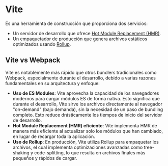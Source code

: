 # Vite

Es una herramienta de construcción que proporciona dos servicios:

- Un servidor de desarrollo que ofrece [Hot Module Replacement (HMR)](https://es.vite.dev/guide/features#hot-module-replacement).
- Un empaquetador de producción que genera archivos estáticos optimizados usando [Rollup](https://rollupjs.org/).

## Vite vs Webpack

Vite es notablemente más rápido que otros bundlers tradicionales como Webpack, especialmente durante el desarrollo, debido a varias razones fundamentales en su arquitectura y enfoque:

- **Uso de ES Modules**: Vite aprovecha la capacidad de los navegadores modernos para cargar módulos ES de forma nativa. Esto significa que durante el desarrollo, Vite sirve los archivos directamente al navegador "on-demand" (bajo demanda), sin la necesidad de un paso de bundling completo. Esto reduce drásticamente los tiempos de inicio del servidor de desarrollo.
- **Hot Module Replacement (HMR) eficiente**: Vite implementa HMR de manera más eficiente al actualizar solo los módulos que han cambiado, en lugar de recargar toda la aplicación. 
- **Uso de Rollup**: En producción, Vite utiliza Rollup para empaquetar los archivos, el cual implementa optimizaciones avanzadas como tree-shaking y code-splitting, lo que resulta en archivos finales más pequeños y rápidos de cargar.